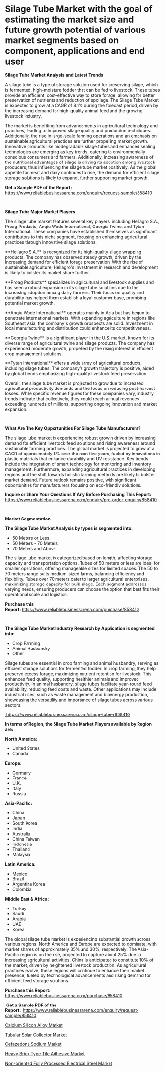 <p><h1>Silage Tube Market with the goal of estimating the market size and future growth potential of various market segments based on component, applications and end user</h1></p><p><strong>Silage Tube Market Analysis and Latest Trends</strong></p>
<p><p>A silage tube is a type of storage solution used for preserving silage, which is fermented, high-moisture fodder that can be fed to livestock. These tubes provide an efficient, cost-effective way to store forage, allowing for better preservation of nutrients and reduction of spoilage. The Silage Tube Market is expected to grow at a CAGR of 8.1% during the forecast period, driven by the increasing demand for high-quality animal feed and the growing livestock industry.</p><p>The market is benefiting from advancements in agricultural technology and practices, leading to improved silage quality and production techniques. Additionally, the rise in large-scale farming operations and an emphasis on sustainable agricultural practices are further propelling market growth. Innovative products like biodegradable silage tubes and enhanced sealing technologies are emerging as key trends, catering to environmentally conscious consumers and farmers. Additionally, increasing awareness of the nutritional advantages of silage is driving its adoption among livestock producers, thus influencing the silage tube market positively. As the global appetite for meat and dairy continues to rise, the demand for efficient silage storage solutions is likely to expand, further supporting market growth.</p></p>
<p><strong>Get a Sample PDF of the Report:&nbsp;</strong> <a href="https://www.reliablebusinessarena.com/enquiry/request-sample/858410?utm_campaign=1990&utm_medium=2&utm_source=Github&utm_content=ia&utm_term=30012025&utm_id=silage-tube">https://www.reliablebusinessarena.com/enquiry/request-sample/858410</a></p>
<p>&nbsp;</p>
<p><strong>Silage Tube Major Market Players</strong></p>
<p><p>The silage tube market features several key players, including Hellagro S.A., Proag Products, Anqiu Wode International, Georgia Twine, and Tytan International. These companies have established themselves as significant contributors to this niche segment, focusing on enhancing agricultural practices through innovative silage solutions.</p><p>**Hellagro S.A.** is recognized for its high-quality silage wrapping products. The company has observed steady growth, driven by the increasing demand for efficient forage preservation. With the rise of sustainable agriculture, Hellagro's investment in research and development is likely to bolster its market share further.</p><p>**Proag Products** specializes in agricultural and livestock supplies and has seen a robust expansion in its silage tube solutions due to the increasing adoption among dairy farmers. Their focus on quality and durability has helped them establish a loyal customer base, promising potential market growth.</p><p>**Anqiu Wode International** operates mainly in Asia but has begun to penetrate international markets. With expanding agriculture in regions like Southeast Asia, the company's growth prospects are solid. Investment in local manufacturing and distribution could enhance its competitiveness.</p><p>**Georgia Twine** is a significant player in the U.S. market, known for its diverse range of agricultural twine and silage products. The company has experienced moderate growth, propelled by the rising interest in efficient crop management solutions.</p><p>**Tytan International** offers a wide array of agricultural products, including silage tubes. The company’s growth trajectory is positive, aided by global trends emphasizing high-quality livestock feed preservation.</p><p>Overall, the silage tube market is projected to grow due to increased agricultural productivity demands and the focus on reducing post-harvest losses. While specific revenue figures for these companies vary, industry trends indicate that collectively, they could reach annual revenues exceeding hundreds of millions, supporting ongoing innovation and market expansion.</p></p>
<p>&nbsp;</p>
<p><strong>What Are The Key Opportunities For Silage Tube Manufacturers?</strong></p>
<p><p>The silage tube market is experiencing robust growth driven by increasing demand for efficient livestock feed solutions and rising awareness around sustainable farming practices. The global market is projected to grow at a CAGR of approximately 5% over the next five years, fueled by innovations in plastic materials that enhance durability and UV resistance. Key trends include the integration of smart technology for monitoring and inventory management. Furthermore, expanding agricultural practices in developing regions and the shift towards holistic farming methods are likely to bolster market demand. Future outlook remains positive, with significant opportunities for manufacturers focusing on eco-friendly solutions.</p></p>
<p><strong>Inquire or Share Your Questions If Any Before Purchasing This Report:</strong> <a href="https://www.reliablebusinessarena.com/enquiry/pre-order-enquiry/858410?utm_campaign=1990&utm_medium=2&utm_source=Github&utm_content=ia&utm_term=30012025&utm_id=silage-tube">https://www.reliablebusinessarena.com/enquiry/pre-order-enquiry/858410</a></p>
<p>&nbsp;</p>
<p><strong>Market Segmentation</strong></p>
<p><strong>The Silage Tube Market Analysis by types is segmented into:</strong></p>
<p><ul><li>50 Meters or Less</li><li>50 Meters - 70 Meters</li><li>70 Meters and Above</li></ul></p>
<p><p>The silage tube market is categorized based on length, affecting storage capacity and transportation options. Tubes of 50 meters or less are ideal for smaller operations, offering manageable sizes for limited spaces. The 50 to 70 meters range suits medium-sized farms, balancing efficiency and flexibility. Tubes over 70 meters cater to larger agricultural enterprises, maximizing storage capacity for bulk silage. Each segment addresses varying needs, ensuring producers can choose the option that best fits their operational scale and logistics.</p></p>
<p><strong>Purchase this Report:&nbsp;</strong><a href="https://www.reliablebusinessarena.com/purchase/858410?utm_campaign=1990&utm_medium=2&utm_source=Github&utm_content=ia&utm_term=30012025&utm_id=silage-tube">https://www.reliablebusinessarena.com/purchase/858410</a></p>
<p>&nbsp;</p>
<p><strong>The Silage Tube Market Industry Research by Application is segmented into:</strong></p>
<p><ul><li>Crop Farming</li><li>Animal Husbandry</li><li>Other</li></ul></p>
<p><p>Silage tubes are essential in crop farming and animal husbandry, serving as efficient storage solutions for fermented fodder. In crop farming, they help preserve excess forage, maximizing nutrient retention for livestock. This enhances feed quality, supporting healthier animals and improved productivity. In animal husbandry, silage tubes facilitate year-round feed availability, reducing feed costs and waste. Other applications may include industrial uses, such as waste management and bioenergy production, showcasing the versatility and importance of silage tubes across various sectors.</p></p>
<p><a href="https://www.reliablebusinessarena.com/silage-tube-r858410?utm_campaign=1990&utm_medium=2&utm_source=Github&utm_content=ia&utm_term=30012025&utm_id=silage-tube">&nbsp;https://www.reliablebusinessarena.com/silage-tube-r858410</a></p>
<p><strong>In terms of Region, the Silage Tube Market Players available by Region are:</strong></p>
<p>
    <p> <strong> North America: </strong>
        <ul>
            <li>United States</li>
            <li>Canada</li>
        </ul>
        </p> 
    <p> <strong> Europe: </strong>
        <ul>
            <li>Germany</li>
            <li>France</li>
            <li>U.K.</li>
            <li>Italy</li>
            <li>Russia</li>
        </ul>
        </p> 
    <p> <strong> Asia-Pacific: </strong>
        <ul>
            <li>China</li>
            <li>Japan</li>
            <li>South Korea</li>
            <li>India</li>
            <li>Australia</li>
            <li>China Taiwan</li>
            <li>Indonesia</li>
            <li>Thailand</li>
            <li>Malaysia</li>
        </ul>
        </p> 
    <p> <strong> Latin America: </strong>
        <ul>
            <li>Mexico</li>
            <li>Brazil</li>
            <li>Argentina Korea</li>
            <li>Colombia</li>
        </ul>
        </p> 
    <p> <strong> Middle East & Africa: </strong>
        <ul>
            <li>Turkey</li>
            <li>Saudi</li>
            <li>Arabia</li>
            <li>UAE</li>
            <li>Korea</li>
        </ul>
    </p>
    </p>
<p><p>The global silage tube market is experiencing substantial growth across various regions. North America and Europe are expected to dominate, with market shares of approximately 35% and 30%, respectively. The Asia-Pacific region is on the rise, projected to capture about 25% due to increasing agricultural activities. China is anticipated to constitute 10% of the market, driven by heightened livestock production. As agricultural practices evolve, these regions will continue to enhance their market presence, fueled by technological advancements and rising demand for efficient feed storage solutions.</p></p>
<p><strong>Purchase this Report: </strong><a href="https://www.reliablebusinessarena.com/purchase/858410?utm_campaign=1990&utm_medium=2&utm_source=Github&utm_content=ia&utm_term=30012025&utm_id=silage-tube">https://www.reliablebusinessarena.com/purchase/858410</a></p>
<p>&nbsp;<strong>Get a Sample PDF of the Report:&nbsp;&nbsp;</strong><a href="https://www.reliablebusinessarena.com/enquiry/request-sample/858410?utm_campaign=1990&utm_medium=2&utm_source=Github&utm_content=ia&utm_term=30012025&utm_id=silage-tube">https://www.reliablebusinessarena.com/enquiry/request-sample/858410</a></p>
<p><strong></strong></p>
<p><p><a href="https://github.com/akaalahk/Market-Research-Report-List-1/blob/main/calcium-silicon-alloy-market.md?utm_campaign=1990&utm_medium=2&utm_source=Github&utm_content=ia&utm_term=30012025&utm_id=silage-tube">Calcium Silicon Alloy Market</a></p><p><a href="https://www.linkedin.com/pulse/tubular-solar-collector-market-demand-revenue-growth-oz1uf?utm_campaign=1990&utm_medium=2&utm_source=Github&utm_content=ia&utm_term=30012025&utm_id=silage-tube">Tubular Solar Collector Market</a></p><p><a href="https://github.com/millionkaryn68/Market-Research-Report-List-1/blob/main/cefazedone-sodium-market.md?utm_campaign=1990&utm_medium=2&utm_source=Github&utm_content=ia&utm_term=30012025&utm_id=silage-tube">Cefazedone Sodium Market</a></p><p><a href="https://www.linkedin.com/pulse/heavy-brick-type-tile-adhesive-market-forecast-projected-hcpzf?utm_campaign=1990&utm_medium=2&utm_source=Github&utm_content=ia&utm_term=30012025&utm_id=silage-tube">Heavy Brick Type Tile Adhesive Market</a></p><p><a href="https://www.linkedin.com/pulse/market-demand-revenue-growth-non-oriented-fully-processed-electrical-vpebe?utm_campaign=1990&utm_medium=2&utm_source=Github&utm_content=ia&utm_term=30012025&utm_id=silage-tube">Non-oriented Fully Processed Electrical Steel Market</a></p></p>